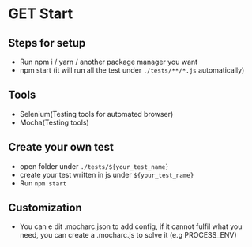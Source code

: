 # GET Start

## Steps for setup
- Run npm i / yarn / another package manager you want
- npm start (it will run all the test under `./tests/**/*.js` automatically)

## Tools
- Selenium(Testing tools for automated browser)
- Mocha(Testing tools)


## Create your own test
- open folder under `./tests/${your_test_name}`
- create your test written in js under `${your_test_name}`
- Run `npm start`

## Customization
- You can e dit .mocharc.json to add config, if it cannot fulfil what you need, you can create a .mocharc.js to solve it (e.g PROCESS_ENV)